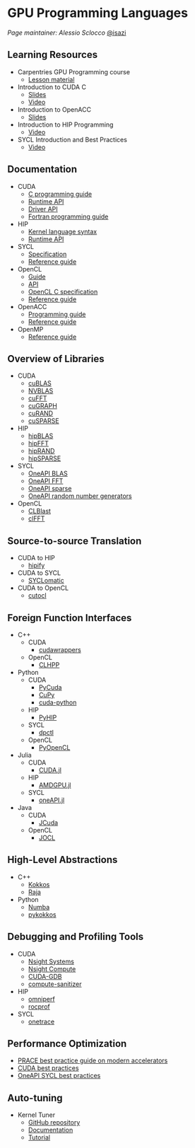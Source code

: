 # GPU Programming Languages

*Page maintainer: Alessio Sclocco* [@isazi](https://github.com/isazi)


## Learning Resources
 
* Carpentries GPU Programming course
  * [Lesson material](https://carpentries-incubator.github.io/lesson-gpu-programming/)
* Introduction to CUDA C
  * [Slides](http://developer.download.nvidia.com/compute/developertrainingmaterials/presentations/cuda_language/Introduction_to_CUDA_C.pptx)
  * [Video](http://on-demand.gputechconf.com/gtc/2012/video/S0624-Monday-Introduction-to-CUDA-C.mp4)
* Introduction to OpenACC
  * [Slides](http://developer.download.nvidia.com/compute/developertrainingmaterials/presentations/openacc/Introduction_To_OpenACC.pptx)
* Introduction to HIP Programming
  * [Video](https://www.youtube.com/watch?v=3ejUwypP0bI)
* SYCL Introduction and Best Practices
  * [Video](https://www.youtube.com/watch?v=TbkrODiVDQY)
 
## Documentation

* CUDA
  * [C programming guide](https://docs.nvidia.com/cuda/cuda-c-programming-guide/index.html)
  * [Runtime API](https://docs.nvidia.com/cuda/cuda-runtime-api/)
  * [Driver API](https://docs.nvidia.com/cuda/cuda-driver-api/index.html)
  * [Fortran programming guide](https://docs.nvidia.com/hpc-sdk/compilers/cuda-fortran-prog-guide/index.html)
* HIP
  * [Kernel language syntax](https://rocm.docs.amd.com/projects/HIP/en/latest/reference/kernel_language.html)
  * [Runtime API](https://rocm.docs.amd.com/projects/HIP/en/latest/.doxygen/docBin/html/modules.html)
* SYCL
  * [Specification](https://registry.khronos.org/SYCL/specs/sycl-2020/html/sycl-2020.html)
  * [Reference guide](https://www.khronos.org/files/sycl/sycl-2020-reference-guide.pdf)
* OpenCL
  * [Guide](https://github.com/KhronosGroup/OpenCL-Guide)
  * [API](https://registry.khronos.org/OpenCL/specs/3.0-unified/html/OpenCL_API.html)
  * [OpenCL C specification](https://registry.khronos.org/OpenCL/specs/3.0-unified/html/OpenCL_C.html)
  * [Reference guide](https://www.khronos.org/files/opencl30-reference-guide.pdf)
* OpenACC
  * [Programming guide](https://www.openacc.org/sites/default/files/inline-files/OpenACC_Programming_Guide_0_0.pdf)
  * [Reference guide](https://www.openacc.org/sites/default/files/inline-files/API%20Guide%202.7.pdf)
* OpenMP
  * [Reference guide](https://www.openmp.org/wp-content/uploads/OpenMPRef-5.0-111802-web.pdf)

## Overview of Libraries

* CUDA
  * [cuBLAS](http://docs.nvidia.com/cuda/cublas/index.html)
  * [NVBLAS](http://docs.nvidia.com/cuda/nvblas/index.html)
  * [cuFFT](http://docs.nvidia.com/cuda/cufft/index.html)
  * [cuGRAPH](https://docs.rapids.ai/api/cugraph/stable/)
  * [cuRAND](http://docs.nvidia.com/cuda/curand/index.html)
  * [cuSPARSE](http://docs.nvidia.com/cuda/cusparse/index.html)
* HIP
  * [hipBLAS](https://rocm.docs.amd.com/projects/hipBLAS/en/latest/index.html)
  * [hipFFT](https://rocm.docs.amd.com/projects/hipFFT/en/latest/index.html)
  * [hipRAND](https://rocm.docs.amd.com/projects/hipRAND/en/latest/index.html)
  * [hipSPARSE](https://rocm.docs.amd.com/projects/hipSPARSE/en/latest/index.html)
* SYCL
  * [OneAPI BLAS](https://www.intel.com/content/www/us/en/docs/onemkl/developer-reference-dpcpp/2024-0/blas-routines.html#GUID-F277361F-49BA-437B-8100-3D2B6BBC3CC1)
  * [OneAPI FFT](https://www.intel.com/content/www/us/en/docs/onemkl/developer-reference-dpcpp/2024-0/fourier-transform-functions.html#GUID-BB8891E9-D3D3-40B9-BBB1-2390C4340CDA)
  * [OneAPI sparse](https://www.intel.com/content/www/us/en/docs/onemkl/developer-reference-dpcpp/2024-0/sparse-blas-routines.html#GUID-7123D31B-9C7F-4BA7-9792-02A417293E60)
  * [OneAPI random number generators](https://www.intel.com/content/www/us/en/docs/onemkl/developer-reference-dpcpp/2024-0/random-number-generators.html#GUID-FFC80D12-C323-4A9F-83E3-D0ACDB686876)
* OpenCL
  * [CLBlast](https://github.com/CNugteren/CLBlast)
  * [clFFT](https://github.com/clMathLibraries/clFFT)

## Source-to-source Translation

* CUDA to HIP
  * [hipify](https://github.com/ROCm/HIPIFY)
* CUDA to SYCL
  * [SYCLomatic](https://github.com/oneapi-src/SYCLomatic)
* CUDA to OpenCL
  * [cutocl](https://github.com/benvanwerkhoven/cutocl)

## Foreign Function Interfaces

* C++
  * CUDA
    * [cudawrappers](https://github.com/nlesc-recruit/cudawrappers)
  * OpenCL
    * [CLHPP](https://github.com/KhronosGroup/OpenCL-CLHPP)
* Python
  * CUDA
    * [PyCuda](https://mathema.tician.de/software/pycuda/)
    * [CuPy](https://cupy.dev/)
    * [cuda-python](https://nvidia.github.io/cuda-python/)
  * HIP
    * [PyHIP](https://github.com/jatinx/PyHIP)
  * SYCL
    * [dpctl](https://github.com/IntelPython/dpctl)
  * OpenCL
    * [PyOpenCL](https://mathema.tician.de/software/pycuda/)
* Julia
  * CUDA
    * [CUDA.jl](https://github.com/JuliaGPU/CUDA.jl)
  * HIP
    * [AMDGPU.jl](https://github.com/JuliaGPU/AMDGPU.jl)
  * SYCL
    * [oneAPI.jl](https://github.com/JuliaGPU/oneAPI.jl)
* Java
  * CUDA
    * [JCuda](http://www.jcuda.org/)
  * OpenCL
    * [JOCL](http://www.jocl.org/)

## High-Level Abstractions

* C++
  * [Kokkos](https://github.com/kokkos/kokkos)
  * [Raja](https://github.com/LLNL/RAJA)
* Python
  * [Numba](https://numba.pydata.org/)
  * [pykokkos](https://github.com/kokkos/pykokkos)

## Debugging and Profiling Tools

* CUDA
  * [Nsight Systems](https://developer.nvidia.com/nsight-systems)
  * [Nsight Compute](https://developer.nvidia.com/nsight-compute)
  * [CUDA-GDB](http://docs.nvidia.com/cuda/cuda-gdb/index.html)
  * [compute-sanitizer](https://docs.nvidia.com/compute-sanitizer/index.html)
* HIP
  * [omniperf](https://github.com/AMDResearch/omniperf)
  * [rocprof](https://github.com/ROCm/rocprofiler)
* SYCL
  * [onetrace](https://github.com/intel/pti-gpu/tree/master/tools/onetrace)

## Performance Optimization

* [PRACE best practice guide on modern accelerators](https://zenodo.org/records/5839488)
* [CUDA best practices](https://docs.nvidia.com/cuda/cuda-c-best-practices-guide/index.html)
* [OneAPI SYCL best practices](https://www.intel.com/content/www/us/en/docs/oneapi/programming-guide/2023-2/optimize-your-sycl-applications.html)

## Auto-tuning

* Kernel Tuner
  * [GitHub repository](https://github.com/KernelTuner/kernel_tuner)
  * [Documentation](https://kerneltuner.github.io/kernel_tuner/stable/)
  * [Tutorial](https://github.com/KernelTuner/kernel_tuner_tutorial)
